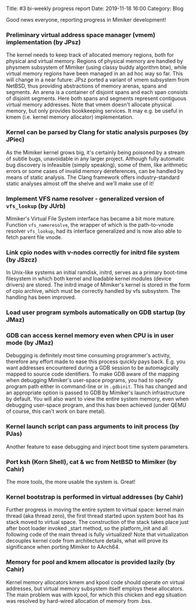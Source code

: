 Title: #3 bi-weekly progress report
Date: 2019-11-18 16:00
Category: Blog

Good news everyone, reporting progress in Mimiker development!

### Preliminary virtual address space manager (vmem) implementation (by JPsz)

The kernel needs to keep track of allocated memory regions, both for
physical and virtual memory. Regions of physical memory are handled by
physmem subsystem of Mimiker (using classy buddy algorithm btw), while
virtual memory regions have been managed in an ad hoc way so far. This
will change in a near future: JPsz ported a variant of vmem subsystem
from NetBSD, thus providing abstractions of memory arenas, spans and
segments. An arena is a container of disjoint spans and each span
consists of disjoint segments. Here both spans and segments represent
contiguous virtual memory addresses. Note that vmem doesn't allocate
physical memory, but only provides bookkeeping services. It may e.g. be
useful in kmem (i.e. kernel memory allocator) implementation.

[//]: # (Komentarz w pull requeście b. pomocny)

### Kernel can be parsed by Clang for static analysis purposes (by JPiec)

As the Mimiker kernel grows big, it's certainly being poisoned by a
stream of subtle bugs, unavoidable in any larger project. Although
fully automatic bug discovery is infeasible (simply speaking), some of
them, like arithmetic errors or some cases of invalid memory
dereferences, can be handled by means of static analysis. The Clang
framework offers industry-standard static analyses almost off the
shelve and we'll make use of it! 

[//]: # (Komentarz w pull requeście b. pomocny)


### Implement VFS name resolver - generalized version of `vfs_lookup` (by JUrb)

Mimiker's Virtual File System interface has became a bit more
mature. Function `vfs_nameresolve`, the wrapper of which is the
path-to-vnode resolver `vfs_lookup`, had its interface generalized and
is now also able to fetch parent file vnode.

[//]: # (Komentarz którymś z commitów. Gdyby był w pull requeście, byłby bardziej pomocny)

### Link cpio nodes with v-nodes correctly for initrd file system (by JSzcz)

In Unix-like systems an initial ramdisk, initrd, serves as a primary
boot-time filesystem in which both kernel and loadable kernel modules
(device drivers) are stored. The initrd image of Mimiker's kernel is
stored in the form of cpio archive, which must be correctly handled by
vfs subsystem. The handling has been improved.

[//]: # (Brak komentarza wyjaśniającego cel pull requestu. Komentarz powinien zawierać odnośnik do sekcji 9 manuala Net/FreeBSD)

### Load user program symbols automatically on GDB startup (by JMaz)
### GDB can access kernel memory even when CPU is in user mode (by JMaz)

Debugging is definitely most time consuming programmer's activity,
therefore any effort made to ease this process quickly pays
back. E.g. you want addresses encountered during a GDB session to be
automagically mapped to source code identifiers. To make GDB aware of
the mapping when debugging Mimiker's user-space programs, you had to
specify program path either in command-line or in `.gdbinit`. This has
changed and an appropriate option is passed to GDB by Mimiker's
launch infrastructure by default. You will also want to view the
entire system memory, even when debugging user-space program, and this has
been achieved (under QEMU of course, this can't work on bare metal).

### Kernel launch script can pass arguments to init process (by PJas)

Another feature to ease debugging and inject boot time system parameters.

### Port ksh (Korn Shell), cat & wc from NetBSD to Mimiker (by Cahir)

The more tools, the more usable the system is. Great!

### Kernel bootstrap is performed in virtual addresses (by Cahir)

Further progress in moving the entire system to virtual space: kernel
main thread (aka thread zero), the first thread started upon system
boot has its stack moved to virtual space. The construction of the
stack takes place just after boot loader invoked _start method, so the
platform_init and all following code of the main thread is fully
virtualized! Note that virtualization decouples kernel code from
architecture details, what will prove its significance when porting
Mimiker to AArch64.

### Memory for pool and kmem allocator is provided lazily (by Cahir)

Kernel memory allocators kmem and kpool code should operate on virtual
addresses, but virtual memory subsystem itself employs these
allocators. The main problem was with kpool, for which this chicken
and egg situation was resolved by hard-wired allocation of memory from
.bss.



